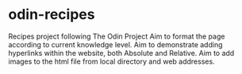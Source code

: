 # odin-recipes
Recipes project following The Odin Project
Aim to format the page according to current knowledge level.
Aim to demonstrate adding hyperlinks within the website, both Absolute and Relative.
Aim to add images to the html file from local directory and web addresses.
